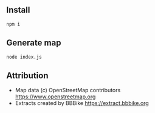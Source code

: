 ## Install

```npm i```

## Generate map

```node index.js```

## Attribution

- Map data (c) OpenStreetMap contributors https://www.openstreetmap.org
- Extracts created by BBBike https://extract.bbbike.org